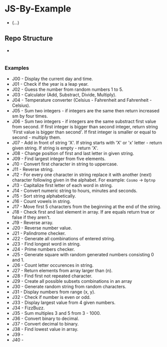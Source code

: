 # JS-By-Example
- (...)

## Repo Structure
* 
```

```


### Examples
 - J00 - Display the current day and time.
 - J01 - Check if the year is a leap year.
 - J02 - Guess the number from random numbers 1 to 5.
 - J03 - Calculator (Add, Substract, Divide, Multiply).
 - J04 - Temperature converter (Celsius - Fahrenheit and Fahrenheit - Celsius).
 - J05 - Sum two integers - if integers are the same then return increased sm by four times.
 - J06 - Sum two integers - if integers are the same substract first value from second. If first integer is bigger than second integer, return string 'First value is bigger than second'. If first integer is smaller or equal to second - multiply them.
 - J07 - Add in front of string 'X'. If string starts with 'X' or 'x' letter - return given string. If string is empty - return 'X'.
 - J08 - Change position of first and last letter in given string.
 - J09 - Find largest integer from five elements.
 - J10 - Convert first character in string to uppercase.
 - J11 - Reverse string.
 - J12 - For every one character in string replace it with another (next) character following given in the alphabet. For example:
`Cosmo` -> `Dptnp`
 - J13 - Capitalize first letter of each word in string.
 - J14 - Convert numeric string to hours, minutes and seconds.
 - J15 - Sort string alphabetically.
 - J16 - Count vowels in string.
 - J17 - Move first 5 characters from the beginning at the end of the string.
 - J18 - Check first and last element in array. If are equals return true or false if they aren't.
 - J19 - Reverse array.
 - J20 - Reverse number value.
 - J21 - Palindrome checker.
 - J22 - Generate all combinations of entered string.
 - J23 - Find longest word in string.
 - J24 - Prime numbers checker.
 - J25 - Generate square with random generated numbers consisting 0 and 1.
 - J26 - Count letter occurences in string.
 - J27 - Return elements from array larger than (n).
 - J28 - Find first not repeated character.
 - J29 - Create all possible subsets combinations in an array
 - J30 - Generate random string from random characters.
 - J31 - Display numbers from range (x, y).
 - J32 - Check if number is even or odd.
 - J33 - Display largest value from 4 given numbers.
 - J34 - FizzBuzz.
 - J35 - Sum multiples 3 and 5 from 3 - 1000.
 - J36 - Convert binary to decimal.
 - J37 - Convert decimal to binary.
 - J38 - Find lowest value in array.
 - J39 -
 - J40 -

